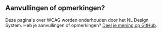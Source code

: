 ## Aanvullingen of opmerkingen?

Deze pagina's over WCAG worden onderhouden door het NL Design System. Heb je aanvullingen of opmerkingen? [Deel je mening op GitHub](https://github.com/nl-design-system/documentatie/issues).
